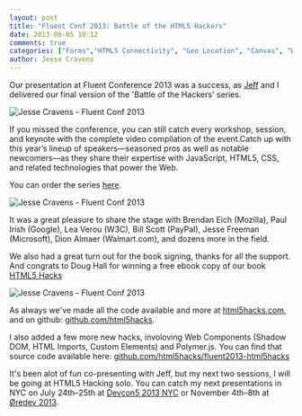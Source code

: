 ```yaml
---
layout: post
title: "Fluent Conf 2013: Battle of the HTML5 Hackers"
date: 2013-06-05 10:12
comments: true
categories: ["Forms","HTML5 Connectivity", "Geo Location", "Canvas", "Web Sockets", "Mobile", "Book-Signing", "Conference", "Web Components"]
author: Jesse Cravens
---
```


Our presentation at Fluent Conference 2013 was a success, as [Jeff](https://twitter.com/boyofgreen) and I delivered our final version of the 'Battle of the Hackers' series.

<img class="imgR300" alt="Jesse Cravens - Fluent Conf 2013" src="/images/fluent_video.png">

If you missed the conference, you can still catch every workshop, session, and keynote with the complete video compilation of the event.Catch up with this year’s lineup of speakers—seasoned pros as well as notable newcomers—as they share their expertise with JavaScript, HTML5, CSS, and related technologies that power the Web.

You can order the series [here](http://shop.oreilly.com/product/0636920030843.do).

<img class="imgL200" alt="Jesse Cravens - Fluent Conf 2013" src="/images/jesse_fluent.png">

It was a great pleasure to share the stage with Brendan Eich (Mozilla), Paul Irish (Google), Lea Verou (W3C), Bill Scott (PayPal), Jesse Freeman (Microsoft), Dion Almaer (Walmart.com), and dozens more in the field. 

We also had a great turn out for the book signing, thanks for all the support. And congrats to Doug Hall for winning a free ebook copy of our book [HTML5 Hacks](http://shop.oreilly.com/product/0636920026273.do)

<img class="imgR300" alt="Jesse Cravens - Fluent Conf 2013" src="/images/fluent_books.jpg">

As always we've made all the code available and more at [html5hacks.com](http://html5hacks.com), and on github: [github.com/html5hacks](http://github.com/html5hacks).

I also added a few more new hacks, involoving Web Components (Shadow DOM, HTML Imports, Custom Elements) and Polymer.js. You can find that source code available here: [github.com/html5hacks/fluent2013-html5hacks](https://github.com/html5hacks/fluent2013-html5hacks)

It's been alot of fun co-presenting with Jeff, but my next two sessions, I will be going at HTML5 Hacking solo. You can catch my next presentations in NYC on July 24th–25th at [Devcon5 2013 NYC](http://lanyrd.com/2013/devcon5/) or November 4th–8th at [Øredev 2013](http://lanyrd.com/2013/redev/).